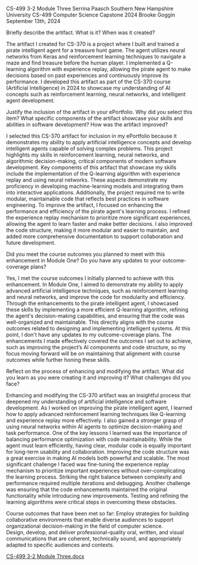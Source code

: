 CS-499 3-2 Module Three
Serrina Paasch
Southern New Hampshire University
CS-499 Computer Science Capstone 2024
Brooke Goggin
September 13th, 2024


Briefly describe the artifact. What is it? When was it created?

  The artifact I created for CS-370 is a project where I built and trained a pirate intelligent agent for a treasure hunt game. The agent utilizes neural networks from Keras and reinforcement learning techniques to navigate a maze and find treasure before the human player. I implemented a Q-learning algorithm with experience replay, allowing the pirate agent to make decisions based on past experiences and continuously improve its performance.
I developed this artifact as part of the CS-370 course (Artificial Intelligence) in 2024 to showcase my understanding of AI concepts such as reinforcement learning, neural networks, and intelligent agent development.


Justify the inclusion of the artifact in your ePortfolio. Why did you select this item? What specific components of the artifact showcase your skills and abilities in software development? How was the artifact improved?
  
  I selected this CS-370 artifact for inclusion in my ePortfolio because it demonstrates my ability to apply artificial intelligence concepts and develop intelligent agents capable of solving complex problems. This project highlights my skills in reinforcement learning, neural networks, and algorithmic decision-making, critical components of modern software development.
Key components of this artifact that showcase my skills include the implementation of the Q-learning algorithm with experience replay and using neural networks. These aspects demonstrate my proficiency in developing machine-learning models and integrating them into interactive applications. Additionally, the project required me to write modular, maintainable code that reflects best practices in software engineering.
To improve the artifact, I focused on enhancing the performance and efficiency of the pirate agent's learning process. I refined the experience replay mechanism to prioritize more significant experiences, allowing the agent to learn faster and make better decisions. I also improved the code structure, making it more modular and easier to maintain, and added more comprehensive documentation to support collaboration and future development.


Did you meet the course outcomes you planned to meet with this enhancement in Module One? Do you have any updates to your outcome-coverage plans?

Yes, I met the course outcomes I initially planned to achieve with this enhancement. In Module One, I aimed to demonstrate my ability to apply advanced artificial intelligence techniques, such as reinforcement learning and neural networks, and improve the code for modularity and efficiency. Through the enhancements to the pirate intelligent agent, I showcased these skills by implementing a more efficient Q-learning algorithm, refining the agent's decision-making capabilities, and ensuring that the code was well-organized and maintainable. This directly aligns with the course outcomes related to designing and implementing intelligent systems.
At this point, I don't have any updates to my outcome-coverage plans. The enhancements I made effectively covered the outcomes I set out to achieve, such as improving the project’s AI components and code structure, so my focus moving forward will be on maintaining that alignment with course outcomes while further honing these skills.


Reflect on the process of enhancing and modifying the artifact. What did you learn as you were creating it and improving it? What challenges did you face?

  Enhancing and modifying the CS-370 artifact was an insightful process that deepened my understanding of artificial intelligence and software development. As I worked on improving the pirate intelligent agent, I learned how to apply advanced reinforcement learning techniques like Q-learning and experience replay more effectively. I also gained a stronger grasp of using neural networks within AI agents to optimize decision-making and task performance.
One of the key lessons I learned was the importance of balancing performance optimization with code maintainability. While the agent must learn efficiently, having clear, modular code is equally important for long-term usability and collaboration. Improving the code structure was a great exercise in making AI models both powerful and scalable.
The most significant challenge I faced was fine-tuning the experience replay mechanism to prioritize important experiences without over-complicating the learning process. Striking the right balance between complexity and performance required multiple iterations and debugging. Another challenge was ensuring that the code enhancements maintained the original functionality while introducing new improvements. Testing and refining the learning algorithms were critical steps in overcoming these obstacles.

Course outcomes that have been met so far: 
Employ strategies for building collaborative environments that enable diverse audiences to support organizational decision-making in the field of computer science.  
Design, develop, and deliver professional-quality oral, written, and visual communications that are coherent, technically sound, and appropriately adapted to specific audiences and contexts.  


[CS-499 3-2 Module Three.docx](https://github.com/user-attachments/files/17085114/CS-499.3-2.Module.Three.docx)
